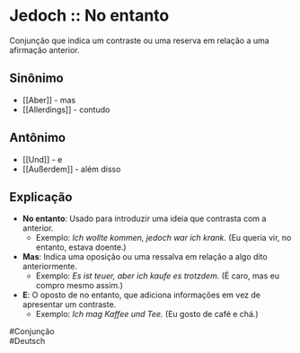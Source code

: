 # Jedoch :: No entanto
<!--SR:!2024-11-07,2,230-->
Conjunção que indica um contraste ou uma reserva em relação a uma afirmação anterior.

## Sinônimo
- [[Aber]] - mas  
- [[Allerdings]] - contudo  

## Antônimo
- [[Und]] - e  
- [[Außerdem]] - além disso  

## Explicação
- **No entanto**: Usado para introduzir uma ideia que contrasta com a anterior.
  - Exemplo: *Ich wollte kommen, jedoch war ich krank.* (Eu queria vir, no entanto, estava doente.)
- **Mas**: Indica uma oposição ou uma ressalva em relação a algo dito anteriormente.
  - Exemplo: *Es ist teuer, aber ich kaufe es trotzdem.* (É caro, mas eu compro mesmo assim.)
- **E**: O oposto de no entanto, que adiciona informações em vez de apresentar um contraste.
  - Exemplo: *Ich mag Kaffee und Tee.* (Eu gosto de café e chá.)

#Conjunção  
#Deutsch
